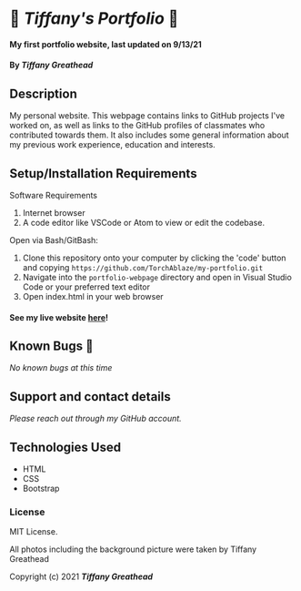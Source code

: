# 🍁 _Tiffany's Portfolio_ 🍁

#### My first portfolio website, last updated on 9/13/21

#### By _**Tiffany Greathead**_

## Description

My personal website. This webpage contains links to GitHub projects I've worked on, as well as links to the GitHub profiles of classmates who contributed towards them. It also includes some general information about my previous work experience, education and interests.

## Setup/Installation Requirements

Software Requirements

1.  Internet browser
2.  A code editor like VSCode or Atom to view or edit the codebase.

Open via Bash/GitBash:

1.  Clone this repository onto your computer by clicking the 'code' button and copying `https://github.com/TorchAblaze/my-portfolio.git`
2.  Navigate into the `portfolio-webpage` directory and open in Visual Studio Code or your preferred text editor
3.  Open index.html in your web browser

#### See my live website [here](https://TorchAblaze.github.io/my-portfolio)!

## Known Bugs 🐞

_No known bugs at this time_

## Support and contact details

_Please reach out through my GitHub account._

## Technologies Used

- HTML
- CSS
- Bootstrap

### License

MIT License.

All photos including the background picture were taken by Tiffany Greathead

Copyright (c) 2021 **_Tiffany Greathead_**
